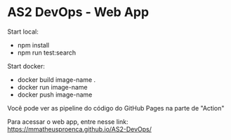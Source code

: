 # AS2 DevOps - Web App
 
Start local: 
- npm install
- npm run test:search

Start docker:
- docker build image-name .
- docker run image-name
- docker push image-name

Você pode ver as pipeline do código do GitHub Pages na parte de "Action"

Para acessar o web app, entre nesse link: https://mmatheusproenca.github.io/AS2-DevOps/
